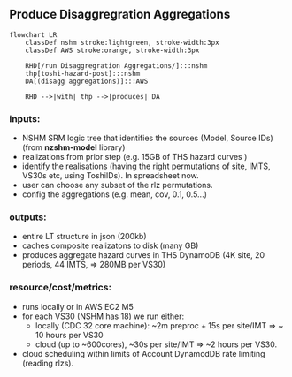 
## Produce Disaggregration Aggregations

```mermaid
flowchart LR
    classDef nshm stroke:lightgreen, stroke-width:3px
    classDef AWS stroke:orange, stroke-width:3px

    RHD[/run Disaggregration Aggregations/]:::nshm
    thp[toshi-hazard-post]:::nshm
    DA[(disagg aggregations)]:::AWS

    RHD -->|with| thp -->|produces| DA
```

### inputs:
 - NSHM SRM logic tree that identifies the sources (Model, Source IDs) (from **nzshm-model** library)
 - realizations from prior step (e.g. 15GB of THS hazard curves )
 - identify the realisations (having the right permutations of site, IMTS, VS30s etc, using ToshiIDs). In spreadsheet now.
 - user can choose any subset of the rlz permutations.
 - config the aggregations (e.g. mean, cov, 0.1, 0.5...)

### outputs:
 - entire LT structure in json (200kb)
 - caches composite realizatons to disk (many GB)
 - produces aggregate hazard curves in THS DynamoDB (4K site, 20 periods, 44 IMTS, => 280MB per VS30)

### resource/cost/metrics:
 - runs locally or in AWS EC2 M5
 - for each VS30 (NSHM has 18) we run either:
    - locally (CDC 32 core machine): ~2m preproc + 15s per site/IMT => ~ 10 hours per VS30
    - cloud (up to ~600cores), ~30s per site/IMT => ~2 hours per VS30.
 - cloud scheduling within limits of Account DynamodDB rate limiting (reading rlzs).


